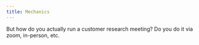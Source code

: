 ```yaml
---
title: Mechanics
---
```

But how do you actually run a customer research meeting? Do you do it via zoom, in-person, etc.
